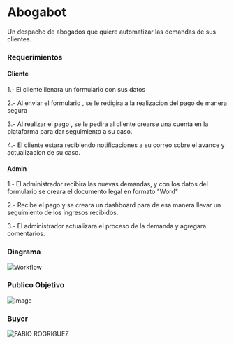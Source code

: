 # Abogabot

Un despacho de abogados que quiere automatizar las demandas de sus clientes.

### Requerimientos

#### Cliente

1.- El cliente llenara un formulario con sus datos

2.- Al enviar el formulario , se le redigira a la realizacion del pago de manera segura

3.- Al realizar el pago , se le pedira al cliente crearse una cuenta en la plataforma para dar seguimiento a su caso.

4.- El cliente estara recibiendo notificaciones a su correo sobre el avance y actualizacion de su caso.

#### Admin

1.- El administrador recibira las nuevas demandas, y con los datos del formulario se creara el documento legal en formato "Word"

2.- Recibe el pago y se creara un dashboard para de esa manera llevar un seguimiento de los ingresos recibidos.

3.- El administrador actualizara el proceso de la demanda y agregara comentarios.

### Diagrama


![Workflow](https://user-images.githubusercontent.com/114206571/196257759-8b75b732-81fc-4dd6-bf4b-9a7f624ace32.png)




### Publico Objetivo

![image](https://user-images.githubusercontent.com/114206571/196240027-46f54f1b-421c-49e2-bdc5-951a4361966f.png)


### Buyer


![FABIO ROGRIGUEZ](https://user-images.githubusercontent.com/114206571/196226352-cf5cbac9-80d0-44a1-a442-45272277bac5.jpg)
